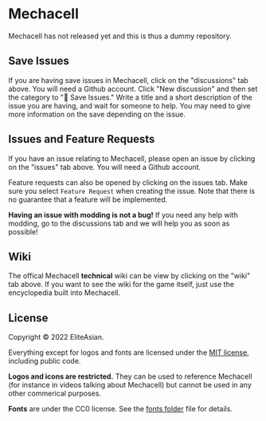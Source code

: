 # Mechacell
Mechacell has not released yet and this is thus a dummy repository.

## Save Issues
If you are having save issues in Mechacell, click on the "discussions" tab above. You will need a Github account. Click "New discussion" and then set the category to "🚩 Save Issues." Write a title and a short description of the issue you are having, and wait for someone to help. You may need to give more information on the save depending on the issue.

## Issues and Feature Requests
If you have an issue relating to Mechacell, please open an issue by clicking on the "issues" tab above. You will need a Github account.

Feature requests can also be opened by clicking on the issues tab. Make sure you select `Feature Request` when creating the issue. Note that there is no guarantee that a feature will be implemented.

**Having an issue with modding is not a bug!** If you need any help with modding, go to the discussions tab and we will help you as soon as possible!

## Wiki
The offical Mechacell **technical** wiki can be view by clicking on the "wiki" tab above. If you want to see the wiki for the game itself, just use the encyclopedia built into Mechacell.

## License
Copyright &copy; 2022 EliteAsian.

Everything except for logos and fonts are licensed under the [MIT license](./LICENSE), including public code.

**Logos and icons are restricted.** They can be used to reference Mechacell (for instance in videos talking about Mechacell) but cannot be used in any other commerical purposes.

**Fonts** are under the CC0 license. See the [fonts folder](./fonts/) file for details.
